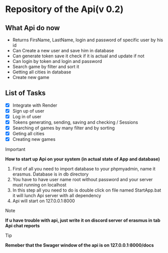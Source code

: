 # Repository of the Api(v 0.2)

## What Api do now
- Returns FirsName, LastName, login and password of specific user by his id
- Can Create a new user and save him in database
- Can generate token save it check if it is actual and update if not
- Can login by token and login and password
- Search game by filter and sort it
- Getting all cities in database
- Create new game

## List of Tasks
- [x] Integrate with Render
- [x] Sign up of user
- [x] Log in of user
- [x] Tokens generating, sending, saving and checking / Sessions
- [x] Searching of games by many filter and by sorting
- [x] Geting all cities
- [x] Creating new games

> [!IMPORTANT]
> **How to start up Api on your system (in actual state of App and database)**
> 1. First of all you need to import database to your phpmyadmin, name it erasmus. Database is in db directory
> 2. You have to have user name root without password and your server must running on localhost
> 3. In this step all you need to do is double click on file named StartApp.bat it will lunch Api server with all dependency
> 4. Api will start on 127.0.0.1:8000

> [!NOTE]
> **If u have trouble with api, just write it on discord server of erasmus in tab Api chat reports**

> [!TIP]
> **Remeber that the Swager window of the api is on 127.0.0.1:8000/docs**